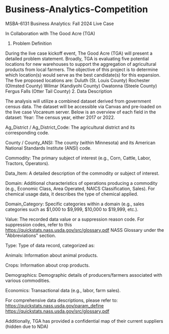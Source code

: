 # Business-Analytics-Competition
MSBA-6131 Business Analytics: Fall 2024 Live Case

In Collaboration with The Good Acre (TGA)
1. Problem Definition

During the live case kickoff event, The Good Acre (TGA) will present a detailed problem statement. Broadly, TGA is evaluating five potential locations for new warehouses to support the aggregation of agricultural products from local farmers. The objective of this project is to determine which location(s) would serve as the best candidate(s) for this expansion.
The five proposed locations are:
Duluth (St. Louis County)
Rochester (Olmsted County)
Wilmar (Kandiyohi County)
Owatonna (Steele County)
Fergus Falls (Otter Tail County)
2. Data Description

The analysis will utilize a combined dataset derived from government census data. The dataset will be accessible via Canvas and pre-loaded on the live case Vocareum server. Below is an overview of each field in the dataset:
Year: The census year, either 2017 or 2022.

Ag_District / Ag_District_Code: The agricultural district and its corresponding code.

County / County_ANSI: The county (within Minnesota) and its American National Standards Institute (ANSI) code.

Commodity: The primary subject of interest (e.g., Corn, Cattle, Labor, Tractors, Operators).

Data_Item: A detailed description of the commodity or subject of interest.

Domain: Additional characteristics of operations producing a commodity (e.g., Economic Class, Area Operated, NAICS Classification, Sales). For chemical usage data, it describes the type of chemical applied.

Domain_Category: Specific categories within a domain (e.g., sales categories such as $1,000 to $9,999, $10,000 to $19,999, etc.).

Value: The recorded data value or a suppression reason code. For suppression codes, refer to this https://quickstats.nass.usda.gov/src/glossary.pdf NASS Glossary under the "Abbreviations" section.

Type: Type of data record, categorized as:

Animals: Information about animal products.

Crops: Information about crop products.

Demographics: Demographic details of producers/farmers associated with various commodities.

Economics: Transactional data (e.g., labor, farm sales).

For comprehensive data descriptions, please refer to:   
https://quickstats.nass.usda.gov/param_define
https://quickstats.nass.usda.gov/src/glossary.pdf


Additionally, TGA has provided a confidential map of their current suppliers (hidden due to NDA)
